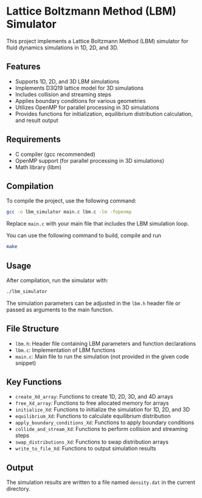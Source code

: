 
# Lattice Boltzmann Method (LBM) Simulator

This project implements a Lattice Boltzmann Method (LBM) simulator for fluid dynamics simulations in 1D, 2D, and 3D.

## Features

- Supports 1D, 2D, and 3D LBM simulations
- Implements D3Q19 lattice model for 3D simulations
- Includes collision and streaming steps
- Applies boundary conditions for various geometries
- Utilizes OpenMP for parallel processing in 3D simulations
- Provides functions for initialization, equilibrium distribution calculation, and result output

## Requirements

- C compiler (gcc recommended)
- OpenMP support (for parallel processing in 3D simulations)
- Math library (libm)

## Compilation

To compile the project, use the following command:

```bash
gcc -o lbm_simulator main.c lbm.c -lm -fopenmp
```

Replace `main.c` with your main file that includes the LBM simulation loop.

You can use the following command to build, compile and run

```bash
make
```

## Usage

After compilation, run the simulator with:

```bash
./lbm_simulator
```

The simulation parameters can be adjusted in the `lbm.h` header file or passed as arguments to the main function.

## File Structure

- `lbm.h`: Header file containing LBM parameters and function declarations
- `lbm.c`: Implementation of LBM functions
- `main.c`: Main file to run the simulation (not provided in the given code snippet)

## Key Functions

- `create_Xd_array`: Functions to create 1D, 2D, 3D, and 4D arrays
- `free_Xd_array`: Functions to free allocated memory for arrays
- `initialize_Xd`: Functions to initialize the simulation for 1D, 2D, and 3D
- `equilibrium_Xd`: Functions to calculate equilibrium distribution
- `apply_boundary_conditions_Xd`: Functions to apply boundary conditions
- `collide_and_stream_Xd`: Functions to perform collision and streaming steps
- `swap_distributions_Xd`: Functions to swap distribution arrays
- `write_to_file_Xd`: Functions to output simulation results

## Output

The simulation results are written to a file named `density.dat` in the current directory.
